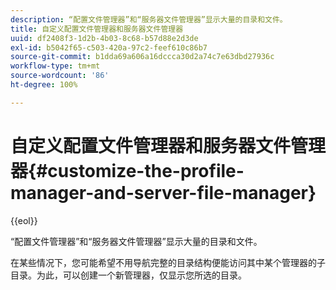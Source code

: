 ```yaml
---
description: “配置文件管理器”和“服务器文件管理器”显示大量的目录和文件。
title: 自定义配置文件管理器和服务器文件管理器
uuid: df2408f3-1d2b-4b03-8c68-b57d88e2d3de
exl-id: b5042f65-c503-420a-97c2-feef610c86b7
source-git-commit: b1dda69a606a16dccca30d2a74c7e63dbd27936c
workflow-type: tm+mt
source-wordcount: '86'
ht-degree: 100%

---
```


# 自定义配置文件管理器和服务器文件管理器{#customize-the-profile-manager-and-server-file-manager}

{{eol}}

“配置文件管理器”和“服务器文件管理器”显示大量的目录和文件。

在某些情况下，您可能希望不用导航完整的目录结构便能访问其中某个管理器的子目录。为此，可以创建一个新管理器，仅显示您所选的目录。
